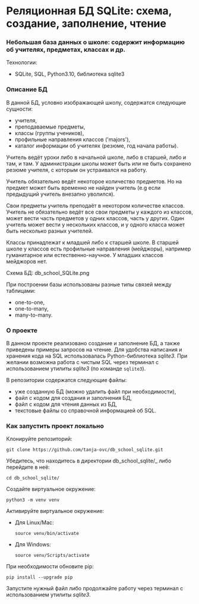 # Реляционная БД SQLite: схема, создание, заполнение, чтение
### Небольшая база данных о школе: содержит информацию об учителях, предметах, классах и др.

Технологии:
- SQLite, SQL, Python3.10, библиотека sqlite3

### Описание БД
В данной БД, условно изображающей школу, содержатся следующие сущности:
- учителя,
- преподаваемые предметы,
- классы (группы учеников),
- профильные направления классов ('majors'),
- каталог информации об учителях (резюме, год начала работы).

Учитель ведёт уроки либо в начальной школе, либо в старшей, либо и там, и там. У администрации школы может быть или не быть сохранено резюме учителя, с которым он устраивался на работу.

Учитель обязательно ведёт некоторое количество предметов. Но на предмет может быть временно не найден учитель (e.g если предыдущий учитель внезапно уволился).

Свои предметы учитель преподаёт в некотором количестве классов. Учитель не обязательно ведёт все свои предметы у каждого из классов, может вести часть предметов у одних классов, часть у других. Один учитель может вести у нескольких классов, и у одного класса может быть несколько разных учителей.

Классы принадлежат к младшей либо к старшей школе. В старшей школе у классов есть профильные направления (мейджоры), например гуманитарное или естественно-научное. У младших классов мейджоров нет.

Схема БД:
db_school_SQLite.png

При построении базы использованы разные типы связей между таблицами:
- one-to-one,
- one-to-many,
- many-to-many.

### О проекте

В данном проекте реализовано создание и заполнение БД, а также приведены примеры запросов на чтение.
Для удобства написания и хранения кода на SQL использовалась Python-библиотека _sqlite3_. При желании возможна работа с чистым SQL через терминал с использованием утилиты _sqlite3_ (по команде ```sqlite3```).

В репозитории содержатся следующие файлы:

- уже созданную БД (можно удалить файл при необходимости),
- файл с кодом для создания и заполнения БД,
- файл с кодом для чтения данных из БД,
- текстовые файлы со справочной информацией об SQL.

### Как запустить проект локально

Клонируйте репозиторий:

```git clone https://github.com/tanja-ovc/db_school_sqlite.git```

Убедитесь, что находитесь в директории db_school_sqlite/_ либо перейдите в неё:

```cd db_school_sqlite/```

Cоздайте виртуальное окружение:

```python3 -m venv venv```

Активируйте виртуальное окружение:

* Для Linux/Mac:
 
    ```source venv/bin/activate```

* Для Windows:

    ```source venv/Scripts/activate```

При необходимости обновите pip:

```pip install --upgrade pip```

Запустите нужный файл либо продолжайте работу через терминал с использованием утилиты _sqlite3_.